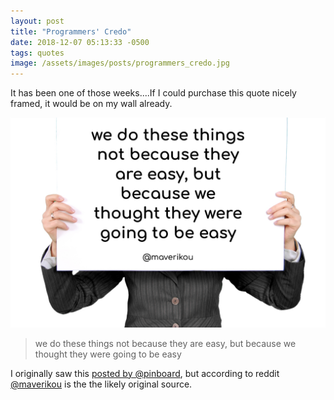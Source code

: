 ```yaml
---
layout: post
title: "Programmers' Credo"
date: 2018-12-07 05:13:33 -0500
tags: quotes
image: /assets/images/posts/programmers_credo.jpg
---
```


It has been one of those weeks....If I could purchase this quote nicely framed, it would be on my wall already.

![Programmers Credo](/assets/images/posts/programmers_credo.jpg)

> we do these things not because they are easy, but because we thought they were going to be easy

I originally saw this [posted by @pinboard](https://twitter.com/Pinboard/status/761656824202276864), but according to reddit [@maverikou](https://twitter.com/maverikou) is the the likely original source.
